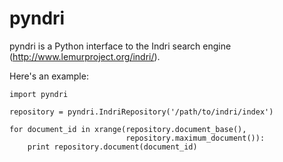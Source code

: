 pyndri
======

pyndri is a Python interface to the Indri search engine (http://www.lemurproject.org/indri/).

Here's an example:

    import pyndri

    repository = pyndri.IndriRepository('/path/to/indri/index')

    for document_id in xrange(repository.document_base(),
                              repository.maximum_document()):
        print repository.document(document_id)